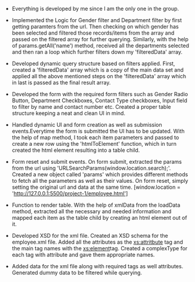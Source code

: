 - Everything is developed by me since I am the only one in the group.

- Implemented the Logic for Gender filter and Department filter by first getting paramters from the url. Then checking on which gender has been selected and filtered those records/items from the array and passed on the filtered array for further querying. Similarly, with the help of params.getAll('name') method, received all the departments selected and then ran a loop which further filters down my 'filteredData' array.

- Developed dynamic query structure based on filters applied. First, created a 'filteredData' array which is a copy of the main data set and applied all the above mentioned steps on the 'filteredData' array which in last is passed as the final result array.

- Developed the form with the required form filters such as Gender Radio Button, Department Checkboxes, Contact Type checkboxes, Input field to filter by name and contact number etc. Created a proper table structure keeping a neat and clean UI in mind.

- Handled dynamic UI and form creation as well as submission events.Everytime the form is submitted the UI has to be updated. With the help of map method, I took each item parameters and passed to create a new row using the 'htmlToElement' function, which in turn created the html element resulting into a table child.

- Form reset and submit events. On form submit, extracted the params from the url using 'URLSearchParams(window.location.search);'. Created a new object called 'params' which provides different methods to fetch all the parameters as well as their values. On form reset, simply setting the original url and data at the same time. [window.location = 'http://127.0.0.1:5500/project-1/employee.html']

- Function to render table. With the help of xmlData from the loadData method, extracted all the necessary and needed information and mapped each item as the table child by creating an html element out of it.

- Developed XSD for the xml file. Created an XSD schema for the employee.xml file. Added all the attributes as the <xs:attritbute> tag and the main tag names with the <xs:element>tag. Created a complexType for each tag with attribute and gave them appropriate names.

- Added data for the xml file along with required tags as well attributes. Generated dummy data to be filtered while querying.